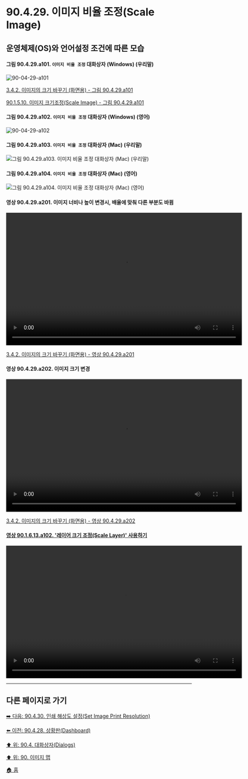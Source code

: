 # 90.4.29. 이미지 비율 조정(Scale Image)
## 운영체제(OS)와 언어설정 조건에 따른 모습

<a id="90-04-29-a101"></a>

#### 그림 90.4.29.a101. `이미지 비율 조정` 대화상자 (Windows) (우리말)
![90-04-29-a101](https://github.com/wonder13662/gimp/assets/15767104/b88ded56-3fe1-4009-84ce-aa0939259794)

[3.4.2. 이미지의 크기 바꾸기 (화면용) - 그림 90.4.29.a101](./03-04-02-change-the-size-of-an-image-for-the-screen.md#90-04-29-a101)

[90.1.5.10. 이미지 크기조정(Scale Image) - 그림 90.4.29.a101](./90-01-05-10-scale_image.md#90-04-29-a101)

<a id="90-04-29-a102"></a>

#### 그림 90.4.29.a102. `이미지 비율 조정` 대화상자 (Windows) (영어)
![90-04-29-a102](https://github.com/wonder13662/gimp/assets/15767104/669ea869-7a4f-4e5e-86e5-15e397a34f5f)

#### 그림 90.4.29.a103. `이미지 비율 조정` 대화상자 (Mac) (우리말)
![그림 90.4.29.a103. `이미지 비율 조정` 대화상자 (Mac) (우리말)](https://github.com/wonder13662/gimp/assets/15767104/4aee5c4d-5f75-4e2f-b272-517e34fbc4d7)

#### 그림 90.4.29.a104. `이미지 비율 조정` 대화상자 (Mac) (영어)
![그림 90.4.29.a104. `이미지 비율 조정` 대화상자 (Mac) (영어)](https://github.com/wonder13662/gimp/assets/15767104/3886d777-e45c-45b7-81c5-008668dfcd0d)

<a id="90-04-29-a201"></a>

#### 영상 90.4.29.a201. 이미지 너비나 높이 변경시, 배율에 맞춰 다른 부분도 바뀜
<video controls="controls" width="640" height="360" environment="MacOS:Sonoma 14.2.1 GIMP 2.10.36" src="https://github.com/wonder13662/gimp/assets/15767104/6314855c-937d-49b6-a60f-c21520351012"></video>

[3.4.2. 이미지의 크기 바꾸기 (화면용) - 영상 90.4.29.a201](./03-04-02-change-the-size-of-an-image-for-the-screen.md#90-04-29-a201)

<a id="90-04-29-a202"></a>

#### 영상 90.4.29.a202. 이미지 크기 변경
<video controls="controls" width="640" height="360" environment="MacOS:Sonoma 14.2.1 GIMP 2.10.36" src="https://github.com/wonder13662/gimp/assets/15767104/b72a1800-9efa-4bff-8ac5-7197b2161196"></video>

[3.4.2. 이미지의 크기 바꾸기 (화면용) - 영상 90.4.29.a202](./03-04-02-change-the-size-of-an-image-for-the-screen.md#90-04-29-a202)

<a id="90-01-06-13-a102"></a>

#### [영상 90.1.6.13.a102. '레이어 크기 조정(Scale Layer)' 사용하기](./90-01-06-13-scale_layer.md#90-01-06-13-a102)
<video controls="controls" width="640" height="360" environment="MacOS:Sonoma 14.2.1 GIMP 2.10.36" src="https://github.com/wonder13662/gimp/assets/15767104/8fe93a42-c805-4b1a-8b15-2d1765da17f4"></video>

***

## 다른 페이지로 가기

[➡️ 다음: 90.4.30. 인쇄 해상도 설정(Set Image Print Resolution)](./90-04-30-set_image_print_resolution.md)

[⬅️ 이전: 90.4.28. 상황판(Dashboard)](./90-04-28-dashboard.md)

[⬆️ 위: 90.4. 대화상자(Dialogs)](./90-04-00-dialogs.md)

[⬆️ 위: 90. 이미지 맵](./90-00-image-map.md)

[🏠 홈](./00-home.md)
